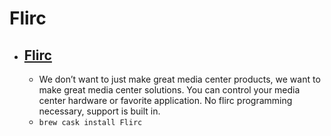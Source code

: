 # Flirc
- [Flirc](https://flirc.tv/)
  - 
  - We don’t want to just make great media center products, we want to make great media center solutions. You can control your media center hardware or favorite application. No flirc programming necessary, support is built in.
  - `brew cask install Flirc`
